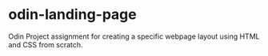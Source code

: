 # odin-landing-page
Odin Project assignment for creating a specific webpage layout using HTML and CSS from scratch.

